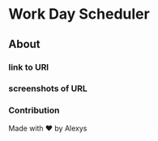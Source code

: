 # Work Day Scheduler 

## About

### link to URl

### screenshots of URL

### Contribution
Made with ❤️ by Alexys

